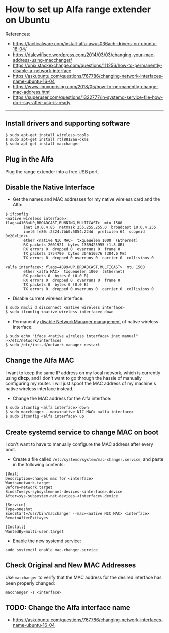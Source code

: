 # How to set up Alfa range extender on Ubuntu
References:
+ https://tacticalware.com/install-alfa-awus036ach-drivers-on-ubuntu-18-04/
+ https://dalewifisec.wordpress.com/2014/03/03/changing-your-mac-address-using-macchanger/
+ https://unix.stackexchange.com/questions/111256/how-to-permanently-disable-a-network-interface
+ https://askubuntu.com/questions/767786/changing-network-interfaces-name-ubuntu-16-04
+ https://www.linuxuprising.com/2018/05/how-to-permanently-change-mac-address.html
+ https://superuser.com/questions/1322777/in-systemd-service-file-how-do-i-say-after-usb-is-ready
***
## Install drivers and supporting software
```shell
$ sudo apt-get install wireless-tools
$ sudo apt-get install rtl8812au-dkms
$ sudo apt-get install macchanger
```

## Plug in the Alfa

Plug the range extender into a free USB port.

## Disable the Native Interface

+ Get the names and MAC addresses for my native wireless card and the Alfa:

```shell
$ ifconfig
<native wireless interface>: flags=4163<UP,BROADCAST,RUNNING,MULTICAST>  mtu 1500
        inet 10.0.4.85  netmask 255.255.255.0  broadcast 10.0.4.255
        inet6 fe80::2324:7bb0:5854:224d  prefixlen 64  scopeid 0x20<link>
        ether <native NIC MAC>  txqueuelen 1000  (Ethernet)
        RX packets 2601921  bytes 1369425955 (1.3 GB)
        RX errors 0  dropped 0  overruns 0  frame 0
        TX packets 1754790  bytes 304610576 (304.6 MB)
        TX errors 0  dropped 0 overruns 0  carrier 0  collisions 0

<alfa interface>: flags=4099<UP,BROADCAST,MULTICAST>  mtu 1500
        ether <alfa MAC>  txqueuelen 1000  (Ethernet)
        RX packets 0  bytes 0 (0.0 B)
        RX errors 0  dropped 0  overruns 0  frame 0
        TX packets 0  bytes 0 (0.0 B)
        TX errors 0  dropped 0 overruns 0  carrier 0  collisions 0
```
+ Disable current wireless interface:

```shell
$ sudo nmcli d disconnect <native wireless interface>
$ sudo ifconfig <native wireless interface> down
```
+ Permanently [disable NetworkManager management](https://unix.stackexchange.com/questions/111256/how-to-permanently-disable-a-network-interface) of native wireless interface:

```shell
$ sudo echo "iface <native wireless interface> inet manual" >>/etc/network/interfaces
$ sudo /etc/init.d/network-manager restart
```

## Change the Alfa MAC
I want to keep the same IP address on my local network, which is currently using **dhcp**, and I don't want to go through the hassle of manually configuring my router.  I will just spoof the MAC address of my machine's native wireless interface instead.

+ Change the MAC address for the Alfa interface:

```shell
$ sudo ifconfig <alfa interface> down
$ sudo macchanger --mac=<native NIC MAC> <alfa interface>
$ sudo ifconfig <alfa interface> up
```

## Create systemd service to change MAC on boot
I don't want to have to manually configure the MAC address after every boot.

+ Create a file called `/etc/systemd/system/mac-changer.service`, and paste in the following contents:

```
[Unit]
Description=changes mac for <interface>
Wants=network.target
Before=network.target
BindsTo=sys-sybsystem-net-devices-<interface>.device
After=sys-subsystem-net-devices-<interface>.device

[Service]
Type=oneshot
ExecStart=/usr/bin/macchanger --mac=<native NIC MAC> <interface>
RemainAfterExit=yes

[Install]
WantedBy=multi-user.target
```
+ Enable the new systemd service:
```shell
sudo systemctl enable mac-changer.service
```

## Check Original and New MAC Addresses

Use `macchanger` to verify that the MAC address for the desired interface has been properly changed:
```shell
macchanger -s <interface>
```

## TODO: Change the Alfa interface name
+ https://askubuntu.com/questions/767786/changing-network-interfaces-name-ubuntu-16-04

